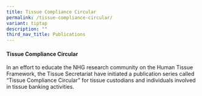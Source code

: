 ```yaml
---
title: Tissue Compliance Circular
permalink: /tissue-compliance-circular/
variant: tiptap
description: ""
third_nav_title: Publications
---
```

<h4><strong>Tissue Compliance Circular</strong></h4>
<p>In an effort to educate the NHG research community on the Human Tissue
Framework, the Tissue Secretariat have initiated a publication series called
“Tissue Compliance Circular” for tissue custodians and individuals involved
in tissue banking activities.</p>